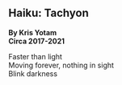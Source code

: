 ## Haiku: Tachyon
**By Kris Yotam**  
**Circa 2017-2021**  

Faster than light  
Moving forever, nothing in sight  
Blink darkness
